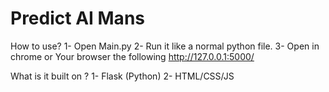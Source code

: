 # Predict AI Mans
How to use?
1- Open Main.py
2- Run it like a normal python file.
3- Open in chrome or Your browser the following http://127.0.0.1:5000/


What is it built on ? 
1- Flask (Python)
2- HTML/CSS/JS


